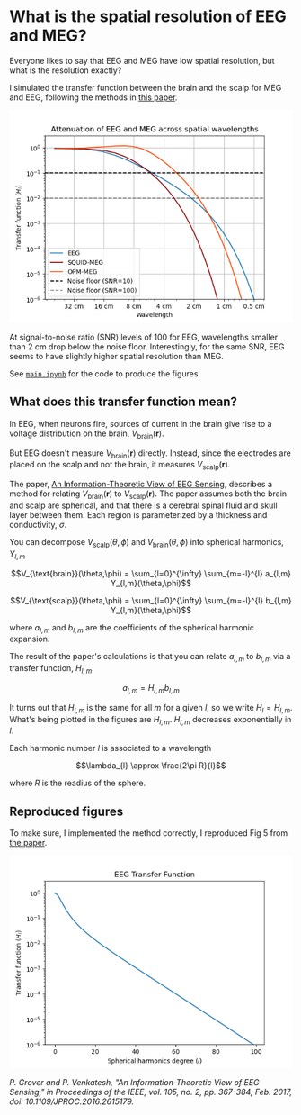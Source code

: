 # What is the spatial resolution of EEG and MEG?

Everyone likes to say that EEG and MEG have low spatial resolution, but what is the resolution exactly?

I simulated the transfer function between the brain and the scalp for MEG and EEG, following the methods in [this paper](https://ieeexplore.ieee.org/document/7782724).

![Attenuation vs Wavelength](./imgs/Attenuation_vs_wavelength.png)

At signal-to-noise ratio (SNR) levels of 100 for EEG, wavelengths smaller than 2 cm drop below the noise floor. Interestingly, for the same SNR, EEG seems to have slightly higher spatial resolution than MEG.

See [`main.ipynb`](./main.ipynb) for the code to produce the figures.

## What does this transfer function mean?

In EEG, when neurons fire, sources of current in the brain give rise to a voltage distribution on the brain, $V_{\text{brain}}(\mathbf{r})$.

But EEG doesn't measure $V_{\text{brain}}(\mathbf{r})$ directly. Instead, since the electrodes are placed on the scalp and not the brain, it measures $V_{\text{scalp}}(\mathbf{r})$.

The paper, [An Information-Theoretic View of EEG Sensing](https://ieeexplore.ieee.org/document/7782724), describes a method for relating $V_{\text{brain}}(\mathbf{r})$ to $V_{\text{scalp}}(\mathbf{r})$. The paper assumes both the brain and scalp are spherical, and that there is a cerebral spinal fluid and skull layer between them. Each region is parameterized by a thickness and conductivity, $\sigma$.

You can decompose $V_{\text{scalp}}(\theta,\phi)$ and $V_{\text{brain}}(\theta,\phi)$ into spherical harmonics, $Y_{l,m}$

$$V_{\text{brain}}(\theta,\phi) = \sum_{l=0}^{\infty} \sum_{m=-l}^{l} a_{l,m} Y_{l,m}(\theta,\phi)$$

$$V_{\text{scalp}}(\theta,\phi) = \sum_{l=0}^{\infty} \sum_{m=-l}^{l} b_{l,m} Y_{l,m}(\theta,\phi)$$

where $a_{l,m}$ and $b_{l,m}$ are the coefficients of the spherical harmonic expansion.

The result of the paper's calculations is that you can relate $a_{l,m}$ to $b_{l,m}$ via a transfer function, $H_{l,m}$.

$$a_{l,m} = H_{l,m}b_{l,m}$$

It turns out that $H_{l,m}$ is the same for all $m$ for a given $l$, so we write $H_{l}=H_{l,m}$. What's being plotted in the figures are $H_{l,m}$. $H_{l,m}$ decreases exponentially in $l$.

Each harmonic number $l$ is associated to a wavelength

$$\lambda_{l} \approx \frac{2\pi R}{l}$$

where $R$ is the readius of the sphere.

## Reproduced figures

To make sure, I implemented the method correctly, I reproduced Fig 5 from [the paper](https://ieeexplore.ieee.org/document/7782724).

![Figure 5](./imgs/Fig_5_EEG_Transfer_Function.png)

_P. Grover and P. Venkatesh, "An Information-Theoretic View of EEG Sensing," in Proceedings of the IEEE, vol. 105, no. 2, pp. 367-384, Feb. 2017, doi: 10.1109/JPROC.2016.2615179._
